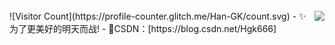<br>
<img align="right" src="https://github-readme-stats.vercel.app/api?username=Han-GK&show_icons=true&icon_color=CE1D2D&text_color=718096&bg_color=ffffff&hide_title=true" />
![Visitor Count](https://profile-counter.glitch.me/Han-GK/count.svg)
- ✨为了更美好的明天而战!
- 🌱CSDN：[https://blog.csdn.net/Hgk666]
